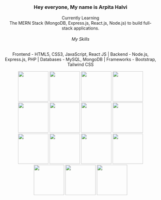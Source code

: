 <link rel="stylesheet" type='text/css' href="https://cdn.jsdelivr.net/gh/devicons/devicon@latest/devicon.min.css" />
          
## <h3 align="center">Hey everyone, My name is Arpita Halvi</h3>
<p align="center">Currently Learning </br> The MERN Stack (MongoDB, Express.js, React.js, Node.js) to build full-stack applications.</p>

<!--
**ArpitaHalvi/ArpitaHalvi** is a ✨ _special_ ✨ repository because its `README.md` (this file) appears on your GitHub profile.

Here are some ideas to get you started:

- 🔭 I’m currently working on ...
- 🌱 I’m currently learning ...
- 👯 I’m looking to collaborate on ...
- 🤔 I’m looking for help with ...
- 💬 Ask me about ...
- 📫 How to reach me: ...
- 😄 Pronouns: ...
- ⚡ Fun fact: ...
-->
<h6 align="center">My Skills</h6>
<p align="center">Frontend - HTML5, CSS3, JavaScript, React JS | Backend - Node.js, Express.js, PHP | Databases - MySQL, MongoDB | Frameworks - Bootstrap, Tailwind CSS</p>
<p align="center">
<img src="https://cdn.jsdelivr.net/gh/devicons/devicon@latest/icons/html5/html5-original-wordmark.svg" width="100px"/>
<img src="https://cdn.jsdelivr.net/gh/devicons/devicon@latest/icons/css3/css3-original-wordmark.svg" width="100px"/>
<img src="https://cdn.jsdelivr.net/gh/devicons/devicon@latest/icons/javascript/javascript-original.svg" width="100px"/>    
<img src="https://cdn.jsdelivr.net/gh/devicons/devicon@latest/icons/react/react-original-wordmark.svg" width="100px"/>
<img src="https://cdn.jsdelivr.net/gh/devicons/devicon@latest/icons/bootstrap/bootstrap-original-wordmark.svg" width="100px"/>
<img src="https://cdn.jsdelivr.net/gh/devicons/devicon@latest/icons/tailwindcss/tailwindcss-original-wordmark.svg" width="100px"/>
<img src="https://cdn.jsdelivr.net/gh/devicons/devicon@latest/icons/c/c-original.svg" width="100px"/>          
<img src="https://cdn.jsdelivr.net/gh/devicons/devicon@latest/icons/cplusplus/cplusplus-original.svg" width="100px"/>          
<img src="https://cdn.jsdelivr.net/gh/devicons/devicon@latest/icons/php/php-original.svg" width="100px"/>
<img src="https://cdn.jsdelivr.net/gh/devicons/devicon@latest/icons/java/java-original-wordmark.svg" width="100px"/>          
<img src="https://cdn.jsdelivr.net/gh/devicons/devicon@latest/icons/python/python-original-wordmark.svg" width="100px"/>
<img src="https://cdn.jsdelivr.net/gh/devicons/devicon@latest/icons/nodejs/nodejs-original-wordmark.svg" width="100px"/>
<img src="https://cdn.jsdelivr.net/gh/devicons/devicon@latest/icons/express/express-original.svg" width="100px"/>
<img src="https://cdn.jsdelivr.net/gh/devicons/devicon@latest/icons/mysql/mysql-original-wordmark.svg" width="100px"/>
<img src="https://cdn.jsdelivr.net/gh/devicons/devicon@latest/icons/mongodb/mongodb-original-wordmark.svg" width="100px"/>
          
</p>                    
          

